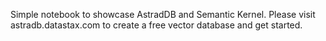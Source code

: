 Simple notebook to showcase AstradDB and Semantic Kernel. Please visit astradb.datastax.com to create a free vector database and get started.
